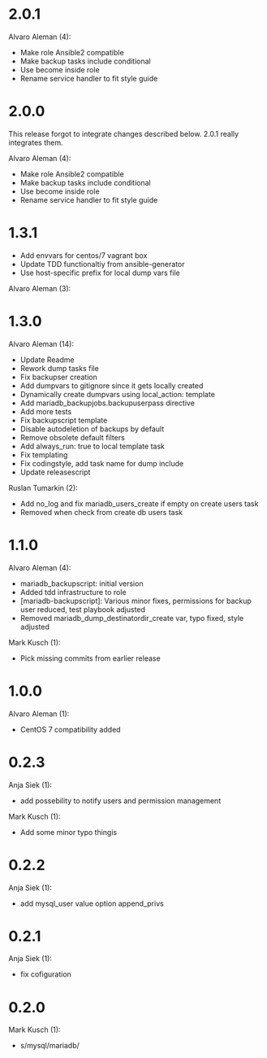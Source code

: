 # 2.0.1

Alvaro Aleman (4):

* Make role Ansible2 compatible
* Make backup tasks include conditional
* Use become inside role
* Rename service handler to fit style guide

# 2.0.0

This release forgot to integrate changes described below.
2.0.1 really integrates them.

Alvaro Aleman (4):

* Make role Ansible2 compatible
* Make backup tasks include conditional
* Use become inside role
* Rename service handler to fit style guide

# 1.3.1

* Add envvars for centos/7 vagrant box
* Update TDD functionaltiy from ansible-generator
* Use host-specific prefix for local dump vars file

Alvaro Aleman (3):

# 1.3.0

Alvaro Aleman (14):

* Update Readme
* Rework dump tasks file
* Fix backupser creation
* Add dumpvars to gitignore since it gets locally created
* Dynamically create dumpvars using local_action: template
* Add mariadb_backupjobs.backupuserpass directive
* Add more tests
* Fix backupscript template
* Disable autodeletion of backups by default
* Remove obsolete default filters
* Add always_run: true to local template task
* Fix templating
* Fix codingstyle, add task name for dump include
* Update releasescript

Ruslan Tumarkin (2):

* Add no_log and fix mariadb_users_create if empty on create users task
* Removed when check from create db users task

# 1.1.0

Alvaro Aleman (4):

* mariadb\_backupscript: initial version
* Added tdd infrastructure to role
* [mariadb-backupscript]: Various minor fixes, permissions for backup user reduced, test playbook adjusted
* Removed mariadb\_dump\_destinatordir\_create var, typo fixed, style adjusted

Mark Kusch (1):

* Pick missing commits from earlier release

# 1.0.0

Alvaro Aleman (1):

* CentOS 7 compatibility added

# 0.2.3

Anja Siek (1):

* add possebility to notify users and permission management

Mark Kusch (1):

* Add some minor typo thingis

# 0.2.2

Anja Siek (1):

* add mysql_user value option append_privs

# 0.2.1

Anja Siek (1):

* fix cofiguration

# 0.2.0

Mark Kusch (1):

* s/mysql/mariadb/


<!-- vim: set nofen ts=4 sw=4 et: -->
